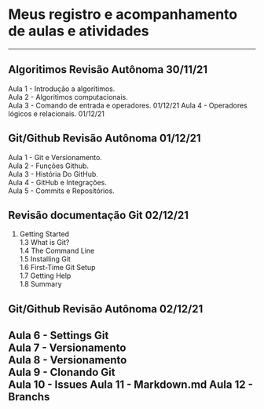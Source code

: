 # Meus registro e acompanhamento de aulas e atividades #
  
  ---

##  Algoritimos Revisão Autônoma          30/11/21
Aula 1 - Introdução a algorítimos.         
Aula 2 - Algoritimos computacionais.       
Aula 3 - Comando de entrada e operadores.  01/12/21
Aula 4 - Operadores lógicos e relacionais. 01/12/21


##  Git/Github Revisão Autônoma           01/12/21
Aula 1 - Git e Versionamento.             
Aula 2 - Funções Github.                   
Aula 3 - História Do GitHub.              
Aula 4 - GitHub e Integrações.             
Aula 5 - Commits e Repositórios.         


##  Revisão documentação Git              02/12/21        
1. Getting Started                        
1.3 What is Git?                         
1.4 The Command Line                     
1.5 Installing Git                       
1.6 First-Time Git Setup                
1.7 Getting Help                        
1.8 Summary                              


##  Git/Github Revisão Autônoma           02/12/21
Aula 6 - Settings Git                     
Aula 7 - Versionamento                    
Aula 8 - Versionamento                    
Aula 9 - Clonando Git  
Aula 10 - Issues
Aula 11 - Markdown.md 
Aula 12 - Branchs
---

